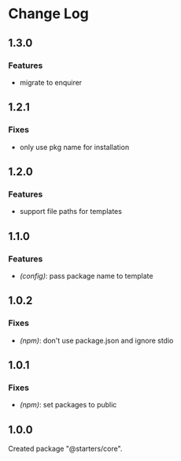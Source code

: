 # Change Log

## 1.3.0

### Features

- migrate to enquirer


## 1.2.1

### Fixes

- only use pkg name for installation


## 1.2.0

### Features

- support file paths for templates


## 1.1.0

### Features

- _(config)_: pass package name to template


## 1.0.2

### Fixes

- _(npm)_: don't use package.json and ignore stdio


## 1.0.1

### Fixes

- _(npm)_: set packages to public


## 1.0.0

Created package "@starters/core".


